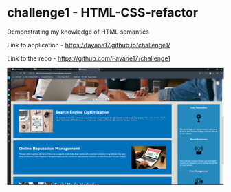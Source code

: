 # challenge1 - HTML-CSS-refactor
Demonstrating my knowledge of HTML semantics 

Link to application - https://fayane17.github.io/challenge1/

Link to the repo - https://github.com/Fayane17/challenge1

<img src="./assets/images/Screenshot-2023-01-09-204817.png"/>
